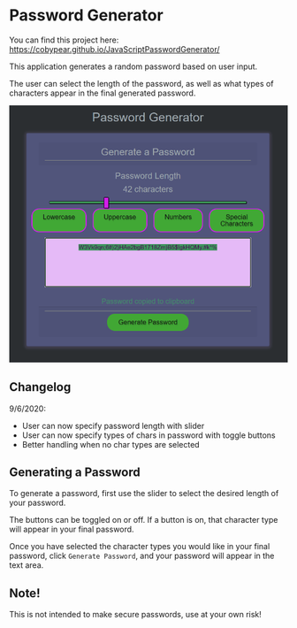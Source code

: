 # Password Generator

You can find this project here: https://cobypear.github.io/JavaScriptPasswordGenerator/

This application generates a random password based on user input.

The user can select the length of the password, as well as what types of characters appear in the final generated password.

![Password Generator Screenshot](\assets\passwordGenerator.png)

## Changelog

9/6/2020: 
- User can now specify password length with slider
- User can now specify types of chars in password with toggle buttons
- Better handling when no char types are selected

## Generating a Password

To generate a password, first use the slider to select the desired length of your password.

The buttons can be toggled on or off. If a button is on, that character type will appear in your final password.

Once you have selected the character types you would like in your final password, click `Generate Password`, and your password will appear in the text area.

## Note!

This is not intended to make secure passwords, use at your own risk!



